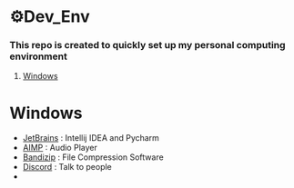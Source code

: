 # ⚙️Dev_Env
### This repo is created to quickly set up my personal computing environment


1. [Windows](#-Windows)


# Windows

- [JetBrains](https://www.jetbrains.com/ko-kr/) : Intellij IDEA and Pycharm
- [AIMP](https://www.aimp.ru/) : Audio Player
- [Bandizip](https://kr.bandisoft.com/bandizip/) : File Compression Software
- [Discord](https://discord.com/) : Talk to people
- 
